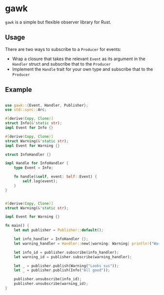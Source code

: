 # gawk

`gawk` is a simple but flexible observer library for Rust.

## Usage
There are two ways to subscribe to a `Producer` for events:
- Wrap a closure that takes the relevant `Event` as its argument in the `Handler` struct and subscribe that to the `Producer`
- Implement the `Handle` trait for your own type and subscribe that to the `Producer`

## Example
```rust

use gawk::{Event, Handler, Publisher};
use std::sync::Arc;

#[derive(Copy, Clone)]
struct Info(&'static str);
impl Event for Info {}

#[derive(Copy, Clone)]
struct Warning(&'static str);
impl Event for Warning {}

struct InfoHandler {}

impl Handle for InfoHandler {
    type Event = Info;

    fn handle(&self, event: Self::Event) {
        self.log(event);
    }
}


#[derive(Copy, Clone)]
struct Warning(&'static str);

impl Event for Warning {}

fn main() {
    let mut publisher = Publisher::default();

    let info_handler = InfoHandler {};
    let warning_handler = Handler::new(|warning: Warning| println!("Warning: {}", warning.0));

    let info_id = publisher.subscribe(info_handler);
    let warning_id = publisher.subscribe(warning_handler);

    let _ = publisher.publish(Warning("Looks sus"));
    let _ = publisher.publish(Info("All good")); 

    publisher.unsubscribe(info_id);
    publisher.unsubscribe(warning_id);
}

```
